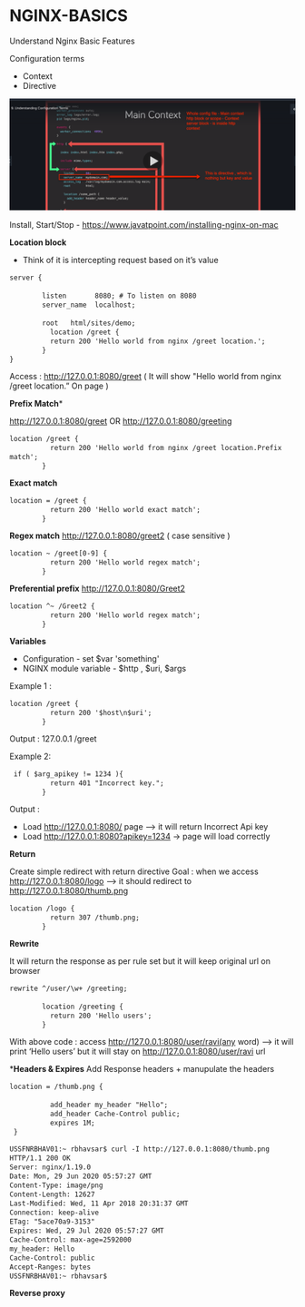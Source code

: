 # NGINX-BASICS
Understand Nginx Basic Features

Configuration terms
- Context
- Directive

![](/nginx/screenshots/context-directive.jpg)

Install, Start/Stop - https://www.javatpoint.com/installing-nginx-on-mac


**Location block** 
- Think of it is intercepting request based on it’s value
```
server {
        
        listen       8080; # To listen on 8080
        server_name  localhost;
        
        root   html/sites/demo;
          location /greet {
          return 200 'Hello world from nginx /greet location.';
        }
}
```
Access : http://127.0.0.1:8080/greet ( It will show "Hello world from nginx /greet location.” On page ) 

**Prefix Match***

http://127.0.0.1:8080/greet OR http://127.0.0.1:8080/greeting
```
location /greet {
          return 200 'Hello world from nginx /greet location.Prefix match';
        }
```

**Exact match**
```
location = /greet {
          return 200 'Hello world exact match';
        }
```

**Regex match**
http://127.0.0.1:8080/greet2 ( case sensitive )

```
location ~ /greet[0-9] {
          return 200 'Hello world regex match';
        }
```

**Preferential prefix**
http://127.0.0.1:8080/Greet2

```
location ^~ /Greet2 {
          return 200 'Hello world regex match';
        }
```


**Variables**
- Configuration - set $var 'something'
- NGINX module variable - $http , $uri, $args

Example 1 :
```
location /greet {
          return 200 '$host\n$uri';
        }
```
Output : 
127.0.0.1 /greet

Example 2:
```
 if ( $arg_apikey != 1234 ){
          return 401 "Incorrect key.";
        }
```

Output : 
- Load http://127.0.0.1:8080/ page —> it will return Incorrect Api key
- Load http://127.0.0.1:8080?apikey=1234 -> page will load correctly


**Return**


Create simple redirect with return directive 
Goal : when we access  http://127.0.0.1:8080/logo —> it should redirect to http://127.0.0.1:8080/thumb.png

```
location /logo {
          return 307 /thumb.png;
        }
```

**Rewrite**

It will return the response as per rule set but it will keep original url on browser

```
rewrite ^/user/\w+ /greeting;

        location /greeting {
          return 200 'Hello users';
        }
```

With above code : access http://127.0.0.1:8080/user/ravi(any word) —> it will print ‘Hello users’ but it will stay on http://127.0.0.1:8080/user/ravi url

***Headers & Expires**
Add Response headers + manupulate the headers

```
location = /thumb.png {

          add_header my_header "Hello";  
          add_header Cache-Control public;
          expires 1M;
 }
```

```
USSFNRBHAV01:~ rbhavsar$ curl -I http://127.0.0.1:8080/thumb.png
HTTP/1.1 200 OK
Server: nginx/1.19.0
Date: Mon, 29 Jun 2020 05:57:27 GMT
Content-Type: image/png
Content-Length: 12627
Last-Modified: Wed, 11 Apr 2018 20:31:37 GMT
Connection: keep-alive
ETag: "5ace70a9-3153"
Expires: Wed, 29 Jul 2020 05:57:27 GMT
Cache-Control: max-age=2592000
my_header: Hello
Cache-Control: public
Accept-Ranges: bytes
USSFNRBHAV01:~ rbhavsar$ 
```


**Reverse proxy**











